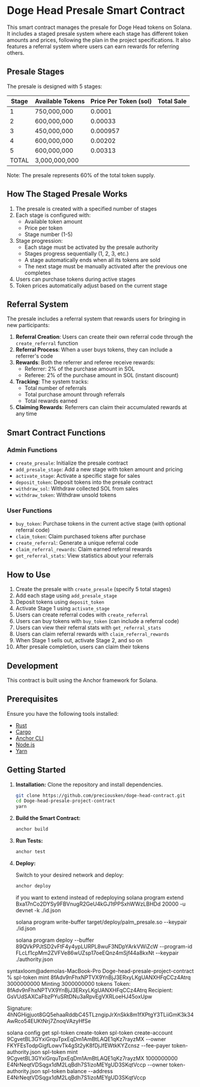 # Doge Head Presale Smart Contract

This smart contract manages the presale for Doge Head tokens on Solana. It includes a staged presale system where each stage has different token amounts and prices, following the plan in the project specifications. It also features a referral system where users can earn rewards for referring others.

## Presale Stages

The presale is designed with 5 stages:

| Stage | Available Tokens | Price Per Token (sol) | Total Sale |
|-------|-----------------|----------------|------------|
| 1     | 750,000,000     | 0.0001         |            |
| 2     | 600,000,000     | 0.00033        |            |
| 3     | 450,000,000     | 0.000957       |            |
| 4     | 600,000,000     | 0.00202        |            |
| 5     | 600,000,000     | 0.00313        |            |
| TOTAL | 3,000,000,000   |                |            |

Note: The presale represents 60% of the total token supply.

## How The Staged Presale Works

1. The presale is created with a specified number of stages
2. Each stage is configured with:
   - Available token amount
   - Price per token
   - Stage number (1-5)
3. Stage progression:
   - Each stage must be activated by the presale authority
   - Stages progress sequentially (1, 2, 3, etc.)
   - A stage automatically ends when all its tokens are sold
   - The next stage must be manually activated after the previous one completes
4. Users can purchase tokens during active stages
5. Token prices automatically adjust based on the current stage

## Referral System

The presale includes a referral system that rewards users for bringing in new participants:

1. **Referral Creation**: Users can create their own referral code through the `create_referral` function
2. **Referral Process**: When a user buys tokens, they can include a referrer's code
3. **Rewards**: Both the referrer and referee receive rewards:
   - Referrer: 2% of the purchase amount in SOL
   - Referee: 2% of the purchase amount in SOL (instant discount)
4. **Tracking**: The system tracks:
   - Total number of referrals
   - Total purchase amount through referrals
   - Total rewards earned
5. **Claiming Rewards**: Referrers can claim their accumulated rewards at any time

## Smart Contract Functions

### Admin Functions

- `create_presale`: Initialize the presale contract
- `add_presale_stage`: Add a new stage with token amount and pricing
- `activate_stage`: Activate a specific stage for sales
- `deposit_token`: Deposit tokens into the presale contract
- `withdraw_sol`: Withdraw collected SOL from sales
- `withdraw_token`: Withdraw unsold tokens

### User Functions

- `buy_token`: Purchase tokens in the current active stage (with optional referral code)
- `claim_token`: Claim purchased tokens after purchase
- `create_referral`: Generate a unique referral code
- `claim_referral_rewards`: Claim earned referral rewards
- `get_referral_stats`: View statistics about your referrals

## How to Use

1. Create the presale with `create_presale` (specify 5 total stages)
2. Add each stage using `add_presale_stage`
3. Deposit tokens using `deposit_token`
4. Activate Stage 1 using `activate_stage`
5. Users can create referral codes with `create_referral`
6. Users can buy tokens with `buy_token` (can include a referral code)
7. Users can view their referral stats with `get_referral_stats`
8. Users can claim referral rewards with `claim_referral_rewards`
9. When Stage 1 sells out, activate Stage 2, and so on
10. After presale completion, users can claim their tokens

## Development

This contract is built using the Anchor framework for Solana.

## Prerequisites

Ensure you have the following tools installed:

- [Rust](https://www.rust-lang.org/tools/install)
- [Cargo](https://doc.rust-lang.org/cargo/getting-started/installation.html)
- [Anchor CLI](https://project-serum.github.io/anchor/getting-started/installation.html)
- [Node.js](https://nodejs.org/en/download/)
- [Yarn](https://yarnpkg.com/getting-started/install)

## Getting Started

1. **Installation:** Clone the repository and install dependencies.

   ```bash
   git clone https://github.com/preciousken/doge-head-contract.git
   cd Doge-head-presale-project-contract
   yarn
   ```

2. **Build the Smart Contract:**

   ```bash
   anchor build
   ```

3. **Run Tests:**

   ```bash
   anchor test
   ```

4. **Deploy:**

   Switch to your desired network and deploy:

   ```bash
   anchor deploy
   ```



   if you want to extend instead of redeploying
   solana program extend Bxa17nCo2DYSy9FBVnugR2GeU4kGJ1tPPSxhWWzLBHDd 20000 -u devnet -k ./id.json


   <!-- create a buffer -->
   solana program write-buffer target/deploy/palm_presale.so --keypair ./id.json

   <!-- upgrade using the buffer -->

   solana program deploy --buffer 89QVkPPJtSD2vFtF4y4ypLURPL8wuF3NDpYArkVWiZcW --program-id FLcLf1cpMm2ZVFVe86wUZsp17oeEQnz4mSjf44a8kxNt --keypair ./authority.json





syntaxloom@ademolas-MacBook-Pro Doge-head-presale-project-contract % spl-token mint 8fAdv9nFhxNPTVX9YnBjJ3ERxyLKgUANXHFqCCz4Atrq 3000000000
Minting 3000000000 tokens
  Token: 8fAdv9nFhxNPTVX9YnBjJ3ERxyLKgUANXHFqCCz4Atrq
  Recipient: GsVUdSAXCaFbzPYuSRtDNu3aRpvEgVXRLoeHJ45oxUpw

Signature: 4hNGHigjuot8GQ5ehaaRddbC45TLzngipJrXnSkk8m1fXPtgY3TLiiGmK3k34AwRco54EUKtNrj7ZnoqVAzyHfSe




<!-- create spl token from the terminal command line interface -->
solana config get
spl-token create-token
spl-token create-account 9CgvetBL3GYxiGrquTpxEqDm1AmBtLAQE1qKz7rayzMX --owner FKYFEsTodpGigfLowvTk4gSt2yK8fDjJfEWtkKYZcnsz --fee-payer token-authority.json
spl-token mint 9CgvetBL3GYxiGrquTpxEqDm1AmBtLAQE1qKz7rayzMX 1000000000 E4NrNeqtVDSqgx1dM2LqBdh7S1izoMEYgUD3SKqtVccp --owner token-authority.json
spl-token balance --address E4NrNeqtVDSqgx1dM2LqBdh7S1izoMEYgUD3SKqtVccp